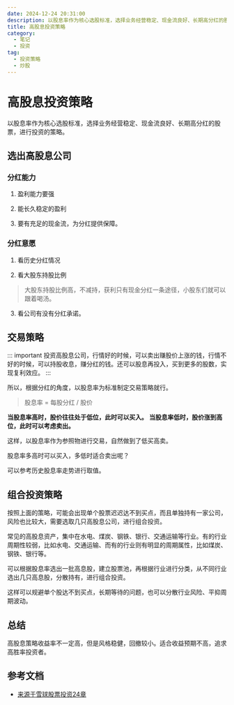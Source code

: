 ```yaml
---
date: 2024-12-24 20:31:00
description: 以股息率作为核心选股标准，选择业务经营稳定、现金流良好、长期高分红的股票，进行投资的策略。
title: 高股息投资策略
category:
  - 笔记
  - 投资
tag:
  - 投资策略
  - 炒股
---
```

# 高股息投资策略

以股息率作为核心选股标准，选择业务经营稳定、现金流良好、长期高分红的股票，进行投资的策略。

## 选出高股息公司

### 分红能力

1. 盈利能力要强
  
2. 能长久稳定的盈利
  
3. 要有充足的现金流，为分红提供保障。
  

### 分红意愿

1. 看历史分红情况
  
2. 看大股东持股比例
  
  > 大股东持股比例高，不减持，获利只有现金分红一条途径，小股东们就可以跟着喝汤。
  
3. 看公司有没有分红承诺。
  

## 交易策略

::: important
投资高股息公司，行情好的时候，可以卖出赚股价上涨的钱，行情不好的时候，可以持股收息，赚分红的钱。还可以股息再投入，买到更多的股数，实现复利效应。
:::

所以，根据分红的角度，以股息率为标准制定交易策略就行。

> 股息率 = 每股分红 / 股价

**当股息率高时，股价往往处于低位，此时可以买入。**
**当股息率低时，股价涨到高位，此时可以考虑卖出。**

这样，以股息率作为参照物进行交易，自然做到了低买高卖。

股息率多高时可以买入，多低时适合卖出呢？

可以参考历史股息率走势进行取值。

## 组合投资策略

按照上面的策略，可能会出现单个股票迟迟达不到买点，而且单独持有一家公司，风险也比较大，需要选取几只高股息公司，进行组合投资。

常见的高股息资产，集中在水电、煤炭、钢铁、银行、交通运输等行业。有的行业周期性较弱，比如水电、交通运输、而有的行业则有明显的周期属性，比如煤炭、钢铁、银行等。

可以根据股息率选出一批高息股，建立股票池，再根据行业进行分类，从不同行业选出几只高息股，分散持有，进行组合投资。

这样可以规避单个股达不到买点，长期等待的问题，也可以分散行业风险、平抑周期波动。

## 总结

高股息策略收益率不一定高，但是风格稳健，回撤较小。适合收益预期不高，追求高胜率投资者。

## 参考文档
* [来源于雪球股票投资24章](https://xueqiu.com/u/6748279279?md5__1038=n4UxgDBD2DnDR0D90DlxGhfYGODc7stY7Y%2BReD)